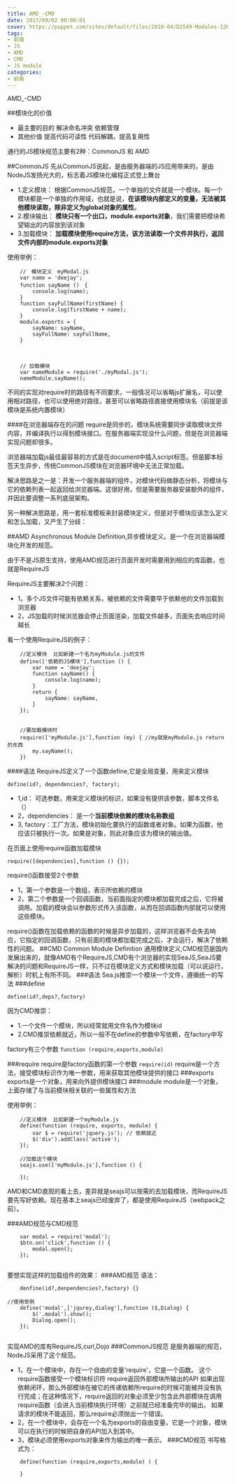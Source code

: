 ```yaml
---
title: AMD_-CMD
date: 2017/09/02 00:00:01
cover: https://puppet.com/sites/default/files/2018-04/D2549-Modules-1200x626%20%281%29.png
tags: 
- 前端
- JS
- AMD
- CMD
- JS module
categories: 
- 前端
---
```

AMD_-CMD
<!--more-->

##模块化的价值
- 最主要的目的
解决命名冲突
依赖管理
- 其他价值
提高代码可读性
代码解耦，提高复用性

通行的JS模块规范主要有2种：CommonJS 和 AMD

##CommonJS
先从CommonJS说起，是由服务器端的JS应用带来的，是由NodeJS发扬光大的，标志着JS模块化编程正式登上舞台
- 1.定义模块： 根据CommonJS规范，一个单独的文件就是一个模块。每一个模块都是一个单独的作用域，也就是说，**在该模块内部定义的变量，无法被其他模块读取，除非定义为global对象的属性**。
- 2.模块输出： **模块只有一个出口，module.exports对象**，我们需要把模块希望输出的内容放到该对象
- 3.加载模块： **加载模块使用require方法，该方法读取一个文件并执行，返回文件内部的module.exports对象**

使用举例：
```
    //　模块定义　myModal.js
    var name = 'deejay';
    function sayName ()　{
        console.log(name);
    }
    function sayFullName(firstName) {
        console.log(firstName + name);
    }
    module.exports = {
        sayName: sayName,
        sayFullName: sayFullName,
    }



    // 加载模块
    var nameModule = require('./myModal.js');
    nameModule.sayName();
```
不同的实现对require时的路径有不同要求，一般情况可以省略js扩展名，可以使用相对路径，也可以使用绝对路径，甚至可以省略路径直接使用模块名（前提是该模块是系统内置模块）

####在浏览器端存在的问题
require是同步的，模块系统需要同步读取模块文件内容，并编译执行以得到模块接口。在服务器端实现没什么问题，但是在浏览器端实现问题却很多。

浏览器端加载js最佳最容易的方式是在document中插入script标签。但是脚本标签天生异步，传统CommonJS模块在浏览器环境中无法正常加载。

解决思路是之一是：开发一个服务器端的组件，对模块代码做静态分析，将模块与它的依赖列表一起返回给浏览器端。这很好用，但是需要服务器安装额外的组件，并因此要调整一系列底层架构。

另一种解决思路是，用一套标准模板来封装模块定义，但是对于模块应该怎么定义和怎么加载，又产生了分歧：

##AMD
Asynchronous Module Definition,异步模块定义。是一个在浏览器端模块化开发的规范。

由于不是JS原生支持，使用AMD规范进行页面开发时需要用到相应的库函数，也就是RequireJS

RequireJS主要解决2个问题：
- 1，多个JS文件可能有依赖关系，被依赖的文件需要早于依赖他的文件加载到浏览器
- 2，JS加载的时候浏览器会停止页面渲染，加载文件越多，页面失去响应时间越长

看一个使用RequireJS的例子：
```
    //定义模块  比如新建一个名为myModule.js的文件
    define(['依赖的JS模块'],function () {
        var name = 'deejay';
        function sayName() {
            console.log(name);
        }
        return {
            sayName: sayName,
        }
    });


    //要加载模块时
    require(['myModule.js'],function (my) { //my就是myModule.js return的东西
        my.sayName();
    })
```
####语法
RequireJS定义了一个函数define,它是全局变量，用来定义模块

`define(id?, dependencies?, factory);`
- 1,id： 可选参数，用来定义模块的标识，如果没有提供该参数，脚本文件名（）
- 2，dependencies： 是一个**当前模块依赖的模块名称数组**
- 3, factory：工厂方法，模块初始化要执行的函数或者对象。如果为函数，他应该只被执行一次。如果是对象，则此对象应该为模块的输出值。

在页面上使用require函数加载模块

`require([dependencies],function () {});`

require()函数接受2个参数
- 1，第一个参数是一个数组，表示所依赖的模块
- 2，第二个参数是一个回调函数，当前面指定的模块都加载完成之后，它将被调用。加载的模块会以参数形式传入该函数，从而在回调函数内部就可以使用这些模块。

require()函数在加载依赖的函数的时候是异步加载的，这样浏览器不会失去响应，它指定的回调函数，只有前面的模块都加载完成之后，才会运行，解决了依赖性的问题。
##CMD
Common Module Definition 通用模块定义,CMD规范是国内发展出来的，就像AMD有个RequireJS,CMD有个浏览器的实现SeaJS,SeaJS要解决的问题和RequireJS一样，只不过在模块定义方式和模块加载（可以说运行，解析）时机上有所不同。
###语法
Sea.js推崇一个模块一个文件，遵循统一的写法
###define

`define(id?,deps?,factory)`

因为CMD推崇：
- 1.一个文件一个模块，所以经常就用文件名作为模块id
- 2.CMD推崇依赖就近，所以一般不在define的参数中写依赖，在factory中写

factory有三个参数
`function (require,exports,module)`

###require
require是factory函数的第一个参数
`require(id)`
require是一个方法，接受模块标识作为唯一参数，用来获取其他模块提供的接口
###exports
exports是一个对象，用来向外提供模块接口
###module
module是一个对象，上面存储了与当前模块相关联的一些属性和方法

使用举例：
```
    //定义模块  比如新建一个myModule.js
    define(function (require, exports, module) {
        var $ = require('jquery.js'); // 依赖就近
        $('div').addClass('active');
    });

    //加载这个模块
    seajs.use(['myModule.js'],function () {

    });
```
AMD和CMD直观的看上去，差异就是seajs可以按需的去加载模块，而RequireJS要先写好依赖。现在基本上seajs已经废弃了，都是使用RequireJS（webpack之前）。

###AMD规范与CMD规范
```
    var modal = require('modal');
    $btn.on('click',function () {
        modal.open();
    });
    
```
要想实现这样的加载组件的效果：
###AMD规范
语法：
```
    denfine(id?,denpendencies?,factory) {}
    
//使用举例
    define('modal',['jqurey,dialog'],function ($,Dialog) {
        $('.modal').show();
        Dialog.open();
    });
    
```
实现AMD的库有RequireJS,curl,Dojo
###CommonJS规范
是服务器端的规范，NodeJS采用了这个规范。
- 1，在一个模块中，存在一个自由的变量'require'，它是一个函数。
这个require函数接受一个模块标识符
require返回外部模块所输出的API
如果出现依赖闭环，那么外部模块在被它的传递依赖所require的时候可能被并没有执行完成；在这种情况下，require返回的对象必须至少包含此外部模块在调用require函数（会进入当前模块执行环境）之前就已经准备完毕的输出。
如果请求的模块不能返回，那么require必须抛出一个错误。
- 2，在一个模块中，会存在一个名为exports的自由变量，它是一个对象，模块可以在执行的时候把自身的API加入到其中。
- 3，模块必须使用exports对象来作为输出的唯一表示。
###CMD规范
书写格式为：
```
    define(function (require,exports,module) ) {
        
    }
```
